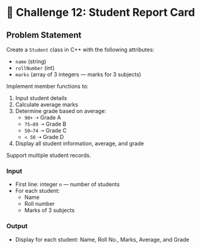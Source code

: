 # 📝 Challenge 12: Student Report Card

## Problem Statement

Create a `Student` class in C++ with the following attributes:
- `name` (string)
- `rollNumber` (int)
- `marks` (array of 3 integers — marks for 3 subjects)

Implement member functions to:
1. Input student details
2. Calculate average marks
3. Determine grade based on average:
   - `90+` ➝ Grade A  
   - `75–89` ➝ Grade B  
   - `50–74` ➝ Grade C  
   - `< 50` ➝ Grade D
4. Display all student information, average, and grade

Support multiple student records.

### Input
- First line: integer `n` — number of students
- For each student:
  - Name
  - Roll number
  - Marks of 3 subjects

### Output
- Display for each student: Name, Roll No., Marks, Average, and Grade